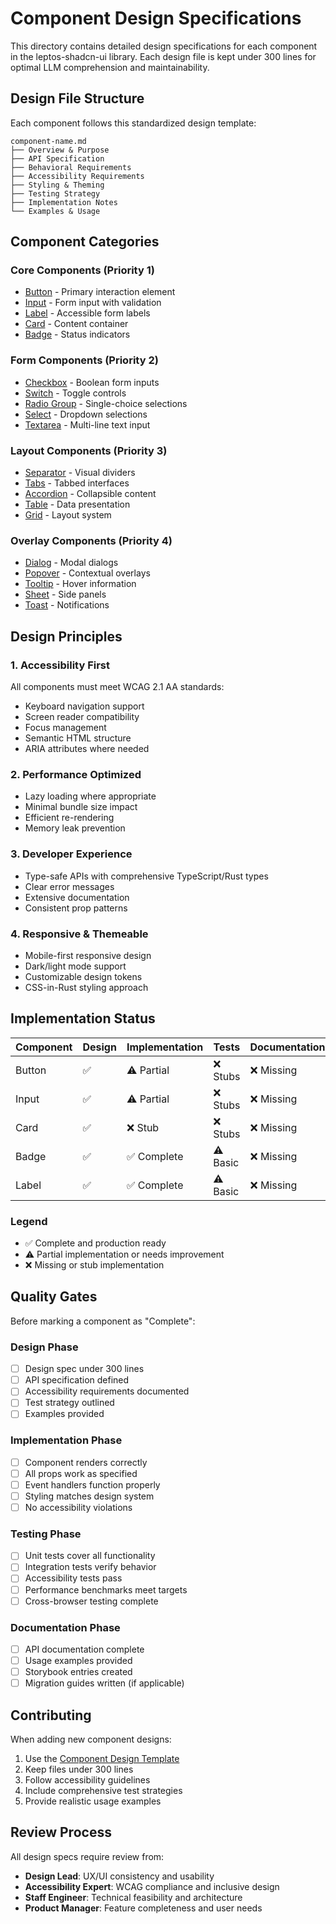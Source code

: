 # Component Design Specifications

This directory contains detailed design specifications for each component in the leptos-shadcn-ui library. Each design file is kept under 300 lines for optimal LLM comprehension and maintainability.

## Design File Structure

Each component follows this standardized design template:

```
component-name.md
├── Overview & Purpose
├── API Specification  
├── Behavioral Requirements
├── Accessibility Requirements
├── Styling & Theming
├── Testing Strategy
├── Implementation Notes
└── Examples & Usage
```

## Component Categories

### Core Components (Priority 1)
- [Button](button.md) - Primary interaction element
- [Input](input.md) - Form input with validation  
- [Label](label.md) - Accessible form labels
- [Card](card.md) - Content container
- [Badge](badge.md) - Status indicators

### Form Components (Priority 2)  
- [Checkbox](checkbox.md) - Boolean form inputs
- [Switch](switch.md) - Toggle controls
- [Radio Group](radio-group.md) - Single-choice selections
- [Select](select.md) - Dropdown selections
- [Textarea](textarea.md) - Multi-line text input

### Layout Components (Priority 3)
- [Separator](separator.md) - Visual dividers
- [Tabs](tabs.md) - Tabbed interfaces  
- [Accordion](accordion.md) - Collapsible content
- [Table](table.md) - Data presentation
- [Grid](grid.md) - Layout system

### Overlay Components (Priority 4)
- [Dialog](dialog.md) - Modal dialogs
- [Popover](popover.md) - Contextual overlays
- [Tooltip](tooltip.md) - Hover information
- [Sheet](sheet.md) - Side panels
- [Toast](toast.md) - Notifications

## Design Principles

### 1. Accessibility First
All components must meet WCAG 2.1 AA standards:
- Keyboard navigation support
- Screen reader compatibility  
- Focus management
- Semantic HTML structure
- ARIA attributes where needed

### 2. Performance Optimized
- Lazy loading where appropriate
- Minimal bundle size impact
- Efficient re-rendering
- Memory leak prevention

### 3. Developer Experience
- Type-safe APIs with comprehensive TypeScript/Rust types
- Clear error messages
- Extensive documentation
- Consistent prop patterns

### 4. Responsive & Themeable
- Mobile-first responsive design
- Dark/light mode support
- Customizable design tokens
- CSS-in-Rust styling approach

## Implementation Status

| Component | Design | Implementation | Tests | Documentation | Status |
|-----------|---------|---------------|-------|---------------|---------|
| Button | ✅ | ⚠️ Partial | ❌ Stubs | ❌ Missing | In Progress |
| Input | ✅ | ⚠️ Partial | ❌ Stubs | ❌ Missing | In Progress |  
| Card | ✅ | ❌ Stub | ❌ Stubs | ❌ Missing | Not Started |
| Badge | ✅ | ✅ Complete | ⚠️ Basic | ❌ Missing | Ready |
| Label | ✅ | ✅ Complete | ⚠️ Basic | ❌ Missing | Ready |

### Legend
- ✅ Complete and production ready
- ⚠️ Partial implementation or needs improvement  
- ❌ Missing or stub implementation

## Quality Gates

Before marking a component as "Complete":

### Design Phase
- [ ] Design spec under 300 lines
- [ ] API specification defined
- [ ] Accessibility requirements documented
- [ ] Test strategy outlined
- [ ] Examples provided

### Implementation Phase  
- [ ] Component renders correctly
- [ ] All props work as specified
- [ ] Event handlers function properly
- [ ] Styling matches design system
- [ ] No accessibility violations

### Testing Phase
- [ ] Unit tests cover all functionality
- [ ] Integration tests verify behavior  
- [ ] Accessibility tests pass
- [ ] Performance benchmarks meet targets
- [ ] Cross-browser testing complete

### Documentation Phase
- [ ] API documentation complete
- [ ] Usage examples provided
- [ ] Storybook entries created
- [ ] Migration guides written (if applicable)

## Contributing

When adding new component designs:

1. Use the [Component Design Template](template.md)
2. Keep files under 300 lines
3. Follow accessibility guidelines
4. Include comprehensive test strategies
5. Provide realistic usage examples

## Review Process

All design specs require review from:
- **Design Lead**: UX/UI consistency and usability
- **Accessibility Expert**: WCAG compliance and inclusive design
- **Staff Engineer**: Technical feasibility and architecture
- **Product Manager**: Feature completeness and user needs
